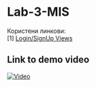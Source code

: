 # Lab-3-MIS

Користени линкови: <br>
[1] [Login/SignUp Views](https://medium.com/@flutterdynasty/login-signup-page-design-with-code-c593e7c82a4c)

## Link to demo video
[![Video](https://img.youtube.com/vi/beo42IN9Jhc/0.jpg)](https://www.youtube.com/watch?v=beo42IN9Jhc)

